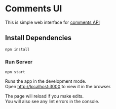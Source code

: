 # Comments UI
This is simple web interface for [comments API](https://github.com/sankita11/comments-API)

## Install Dependencies

```npm install```

### Run Server

`npm start`

Runs the app in the development mode.\
Open [http://localhost:3000](http://localhost:3000) to view it in the browser.

The page will reload if you make edits.\
You will also see any lint errors in the console.

